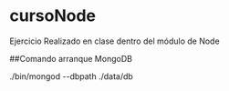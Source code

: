# cursoNode
Ejercicio Realizado en clase dentro del módulo de Node



##Comando arranque MongoDB

./bin/mongod --dbpath ./data/db